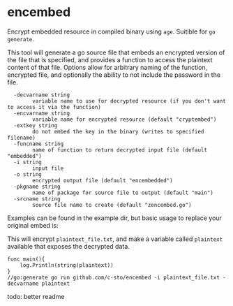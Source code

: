 # encembed

Encrypt embedded resource in compiled binary using `age`. Suitible for `go generate`.

This tool will generate a go source file that embeds an encrypted version of the file that is specified, and provides a function to access the plaintext content of that file. Options allow for arbitrary naming of the function, encrypted file, and optionally the ability to not include the password in the file.

```
  -decvarname string
        variable name to use for decrypted resource (if you don't want to access it via the function)
  -encvarname string
        variable name for encrypted resource (default "cryptembed")
  -extkey string
        do not embed the key in the binary (writes to specified filename)
  -funcname string
        name of function to return decrypted input file (default "embedded")
  -i string
        input file
  -o string
        encrypted output file (default "encembedded")
  -pkgname string
        name of package for source file to output (default "main")
  -srcname string
        source file name to create (default "zencembed.go")
```

Examples can be found in the example dir, but basic usage to replace your original embed is:

This will encrypt `plaintext_file.txt`, and make a variable called `plaintext` available that exposes the decrypted data.

```
func main(){
    log.Println(string(plaintext))
}
//go:generate go run github.com/c-sto/encembed -i plaintext_file.txt -decvarname plaintext
```

todo: better readme
